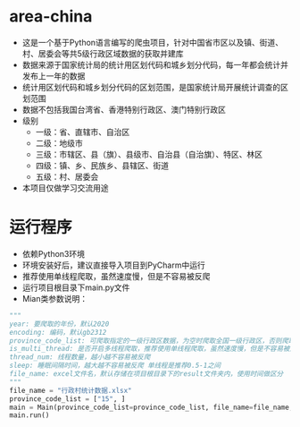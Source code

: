 ﻿# area-china

* 这是一个基于Python语言编写的爬虫项目，针对中国省市区以及镇、街道、村、居委会等共5级行政区域数据的获取并建库
* 数据来源于国家统计局的统计用区划代码和城乡划分代码，每一年都会统计并发布上一年的数据
* 统计用区划代码和城乡划分代码的区划范围，是国家统计局开展统计调查的区划范围
* 数据不包括我国台湾省、香港特别行政区、澳门特别行政区
* 级别
  * 一级：省、直辖市、自治区
  * 二级：地级市
  * 三级：市辖区、县（旗）、县级市、自治县（自治旗）、特区、林区
  * 四级：镇、乡、民族乡、县辖区、街道
  * 五级：村、居委会
* 本项目仅做学习交流用途

# 运行程序

* 依赖Python3环境
* 环境安装好后，建议直接导入项目到PyCharm中运行
* 推荐使用单线程爬取，虽然速度慢，但是不容易被反爬
* 运行项目根目录下main.py文件
* Mian类参数说明：

```python
"""
year: 要爬取的年份，默认2020
encoding: 编码，默认gb2312
province_code_list: 可爬取指定的一级行政区数据，为空时爬取全国一级行政区，否则爬取指定代码的一级行政区
is_multi_thread: 是否开启多线程爬取，推荐使用单线程爬取，虽然速度慢，但是不容易被反爬
thread_num: 线程数量，越小越不容易被反爬
sleep: 睡眠间隔时间，越大越不容易被反爬 单线程是推荐0.5-1之间
file_name: excel文件名，默认存储在项目根目录下的result文件夹内，使用时间做区分
"""
file_name = "行政村统计数据.xlsx"
province_code_list = ["15", ]
main = Main(province_code_list=province_code_list, file_name=file_name, year="2020", sleep=0.5)
main.run()
```